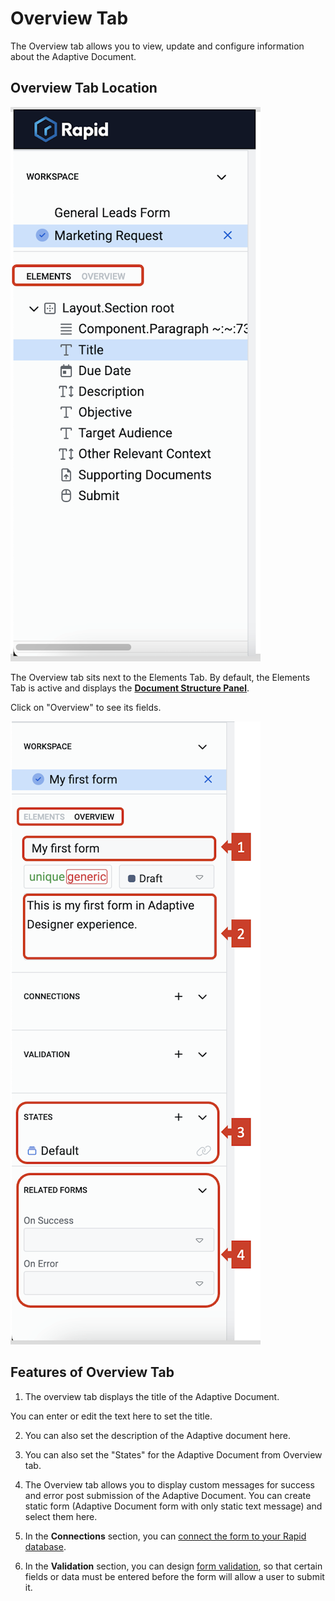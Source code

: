 # Overview Tab

The Overview tab allows you to view, update and configure information about the Adaptive Document.

## Overview Tab Location

![Image showing Elements Tab active](<Overview Tab 1.png>)

The Overview tab sits next to the Elements Tab. By default, the Elements Tab is active and displays the <a href="https://docs.rapidplatform.com/docs/Rapid/User%20Manual/glossary/#document-structure-panel--tree-of-elements" target="_blank">**Document Structure Panel**</a>.

Click on "Overview" to see its fields.

![Image showing Overview Tab active](<Overview Tab 2.png>)

## Features of Overview Tab

1. The overview tab displays the title  of the Adaptive Document.

You can enter or edit the text here to set the title.

2. You can also set the description of the Adaptive document here.

3. You can also set the "States" for the Adaptive Document from Overview tab.

4. The Overview tab allows you to display custom messages for success and error post submission of the Adaptive Document. You can create static form (Adaptive Document form with only static text message) and select them here. 

5. In the **Connections** section, you can [connect the form to your Rapid database](</docs/Rapid/Keyper%20Manual/Adaptive%20Designer/How%20to%20configure%20connection%20with%20data%20table/>).

6. In the **Validation** section, you can design [form validation](</docs/Rapid/Keyper%20Manual/Adaptive%20Designer/Validation-rules/>), so that certain fields or data must be entered before the form will allow a user to submit it.